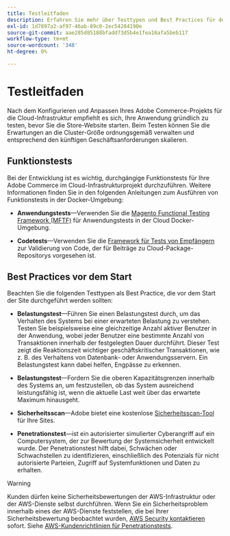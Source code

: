 ```yaml
---
title: Testleitfaden
description: Erfahren Sie mehr über Testtypen und Best Practices für den Start von Adobe Commerce in der Cloud-Infrastruktur.
exl-id: 1d7897a2-af97-46ab-89c0-2ec54284190e
source-git-commit: aae285d85188bfadd73d5b4e1fea16afa5beb117
workflow-type: tm+mt
source-wordcount: '348'
ht-degree: 0%

---
```


# Testleitfaden

Nach dem Konfigurieren und Anpassen Ihres Adobe Commerce-Projekts für die Cloud-Infrastruktur empfiehlt es sich, Ihre Anwendung gründlich zu testen, bevor Sie die Store-Website starten. Beim Testen können Sie die Erwartungen an die Cluster-Größe ordnungsgemäß verwalten und entsprechend den künftigen Geschäftsanforderungen skalieren.

## Funktionstests

Bei der Entwicklung ist es wichtig, durchgängige Funktionstests für Ihre Adobe Commerce im Cloud-Infrastrukturprojekt durchzuführen. Weitere Informationen finden Sie in den folgenden Anleitungen zum Ausführen von Funktionstests in der Docker-Umgebung:

- **Anwendungstests**—Verwenden Sie die [Magento Functional Testing Framework (MFTF)](https://developer.adobe.com/commerce/cloud-tools/docker/test/application-testing/) für Anwendungstests in der Cloud Docker-Umgebung.

- **Codetests**—Verwenden Sie die [Framework für Tests von Empfängern](https://developer.adobe.com/commerce/cloud-tools/docker/test/code-testing/) zur Validierung von Code, der für Beiträge zu Cloud-Package-Repositorys vorgesehen ist.

## Best Practices vor dem Start

Beachten Sie die folgenden Testtypen als Best Practice, die vor dem Start der Site durchgeführt werden sollten:

- **Belastungstest**—Führen Sie einen Belastungstest durch, um das Verhalten des Systems bei einer erwarteten Belastung zu verstehen. Testen Sie beispielsweise eine gleichzeitige Anzahl aktiver Benutzer in der Anwendung, wobei jeder Benutzer eine bestimmte Anzahl von Transaktionen innerhalb der festgelegten Dauer durchführt. Dieser Test zeigt die Reaktionszeit wichtiger geschäftskritischer Transaktionen, wie z. B. des Verhaltens von Datenbank- oder Anwendungsservern. Ein Belastungstest kann dabei helfen, Engpässe zu erkennen.

- **Belastungstest**—Fordern Sie die oberen Kapazitätsgrenzen innerhalb des Systems an, um festzustellen, ob das System ausreichend leistungsfähig ist, wenn die aktuelle Last weit über das erwartete Maximum hinausgeht.

- **Sicherheitsscan**—Adobe bietet eine kostenlose [Sicherheitsscan-Tool](../launch/overview.md#set-up-the-security-scan-tool) für Ihre Sites.

- **Penetrationstest**—ist ein autorisierter simulierter Cyberangriff auf ein Computersystem, der zur Bewertung der Systemsicherheit entwickelt wurde. Der Penetrationstest hilft dabei, Schwächen oder Schwachstellen zu identifizieren, einschließlich des Potenzials für nicht autorisierte Parteien, Zugriff auf Systemfunktionen und Daten zu erhalten.

>[!WARNING]
>
>Kunden dürfen keine Sicherheitsbewertungen der AWS-Infrastruktur oder der AWS-Dienste selbst durchführen. Wenn Sie ein Sicherheitsproblem innerhalb eines der AWS-Dienste feststellen, die bei Ihrer Sicherheitsbewertung beobachtet wurden, [AWS Security kontaktieren](mailto:aws-security@amazon.com) sofort. Siehe [AWS-Kundenrichtlinien für Penetrationstests](https://aws.amazon.com/security/penetration-testing/).
